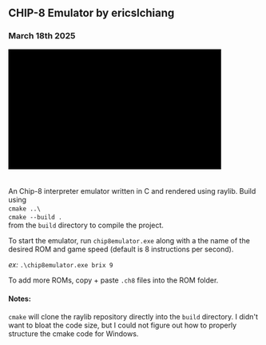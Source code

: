 ## CHIP-8 Emulator by ericslchiang
### March 18th 2025  

![](assets/output.gif)

######
An Chip-8 interpreter emulator written in C and rendered using raylib. Build using   
`cmake ..\`  
`cmake --build .`  
from the `build` directory to compile the project.  

To start the emulator, run `chip8emulator.exe` along with a the name of the desired ROM and game speed (default is 8 instructions per second).   

_ex:_ `.\chip8emulator.exe brix 9`  

To add more ROMs, copy + paste `.ch8` files into the ROM folder.

#### Notes:
`cmake` will clone the raylib repository directly into the `build` directory. I didn't want to bloat the code size, but I could not figure out how to properly structure the cmake code for Windows. 
